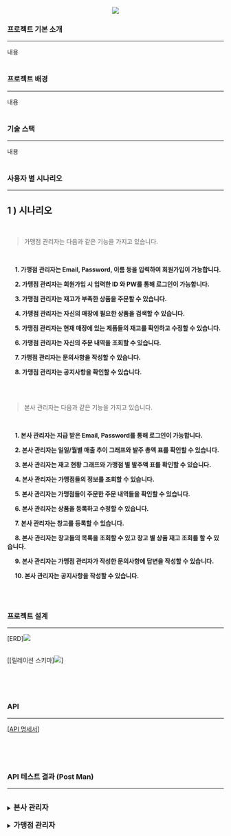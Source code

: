 <p align='center'>
    <img src="https://capsule-render.vercel.app/api?type=venom&height=300&color=FFDC00&text=GIGA%20COFFEE&textBg=false&animation=fadeIn&fontColor=452613&fontSize=80&reversal=false&desc=기억%20속,%20가장%20맛있었던%20한%20모금&descAlignY=80"/>
</p>

### 프로젝트 기본 소개

---
내용
<br><br>

### 프로젝트 배경

---
내용
<br><br>

### 기술 스택

---
내용
<br><br>

### 사용자 별 시나리오

---

## 1 ) 시나리오

<br>

> 가맹점 관리자는 다음과 같은 기능을 가지고 있습니다.

<br>

&nbsp;　**1. 가맹점 관리자는 Email, Password, 이름 등을 입력하여 회원가입이 가능합니다.**

&nbsp;　**2. 가맹점 관리자는 회원가입 시 입력한 ID 와 PW를 통해 로그인이 가능합니다.**

&nbsp;　**3. 가맹점 관리자는 재고가 부족한 상품을 주문할 수 있습니다.**

&nbsp;　**4. 가맹점 관리자는 자신의 매장에 필요한 상품을 검색할 수 있습니다.**

&nbsp;　**5. 가맹점 관리자는 현재 매장에 있는 제품들의 재고를 확인하고 수정할 수 있습니다.**

&nbsp;　**6. 가맹점 관리자는 자신의 주문 내역을 조회할 수 있습니다.**

&nbsp;　**7. 가맹점 관리자는 문의사항을 작성할 수 있습니다.**

&nbsp;　**8. 가맹점 관리자는 공지사항을 확인할 수 있습니다.**

<br> <br>

> 본사 관리자는 다음과 같은 기능을 가지고 있습니다.

<br>

&nbsp;　**1. 본사 관리자는 지급 받은 Email, Password를 통해 로그인이 가능합니다.**

&nbsp;　**2. 본사 관리자는 일일/월별 매출 추이 그래프와 발주 총액 표를 확인할 수 있습니다.**

&nbsp;　**3. 본사 관리자는 재고 현황 그래프와 가맹점 별 발주액 표를 확인할 수 있습니다.**

&nbsp;　**4. 본사 관리자는 가맹점들의 정보를 조회할 수 있습니다.**

&nbsp;　**5. 본사 관리자는 가맹점들이 주문한 주문 내역들을 확인할 수 있습니다.**

&nbsp;　**6. 본사 관리자는 상품을 등록하고 수정할 수 있습니다.**

&nbsp;　**7. 본사 관리자는 창고를 등록할 수 있습니다.**

&nbsp;　**8. 본사 관리자는 창고들의 목록을 조회할 수 있고 창고 별 상품 재고 조회를 할 수 있습니다.**

&nbsp;　**9. 본사 관리자는 가맹점 관리자가 작성한 문의사항에 답변을 작성할 수 있습니다.**

&nbsp;　**10. 본사 관리자는 공지사항을 작성할 수 있습니다.**

<br><br>

### 프로젝트 설계

---
[ERD]<img src="./img/final_erd.png">
<br><br>

[[릴레이션 스키마]<img src="./img/final_relation.png">]
<br><br>

<br><br>

### API

---

[[API 명세서](https://www.notion.so/API-3680b3a4d3b641108f2686515dfc2222)]
<br><br>

<br><br>

### API 테스트 결과 (Post Man)

---
<br>

<details><br>
<summary><b span style="font-size: larger;">본사 관리자</b></summary>
    <div>
         <details>
         <summary>
         <b>B_MANAGER_001. 본사 회원가입</b></summary>
         <br>
         <p><b>➡ 본사 관리자가 [ Id, Password, Email, 이름, 핸드폰 번호, 부서명을 입력하여 회원가입을 한다.
         <br>
         </b></p>
         <p><img src=""/></p>
         </details>
    </div>
    <br>
    <div>
         <details>
         <summary>
         <b>B_MANAGER_001. 본사 회원가입</b></summary>
         <br>
         <p><b>➡ 본사 관리자가 [ Id, Password, Email, 이름, 핸드폰 번호, 부서명을 입력하여 회원가입을 한다.
         <br>
         </b></p>
         <p><img src=""/></p>
         </details>
    </div>
    
</details>

<br>

<details><br>
<summary><b span style="font-size: larger;"> 가맹점 관리자</b></summary>
<div>
         <details>
         <summary><b>B_MANAGER_001. 회원가입</b></summary>
         <br>
         <p><b>➡ 관리자가 [ 브랜드명, 브랜드 소개, 브랜드 이미지, 브랜드 스타일, 사업자 주소, 전화번호, 사업자 등록번호, 은행 계좌 번호,<br>
&nbsp;&nbsp;&nbsp;　전화번호, 환불 주소, 환불 비용, 환불 택배사 ] 를 입력하여 브랜드를 등록한다.</b></p><br>
         <p><img src="https://github.com/beyond-sw-camp/be02-2nd-developer_passion-fashion/assets/148875644/2cf3060d-106d-4c19-94ab-62586f6f164a"/></p>
         </details><br>
</div>
---
<br>
